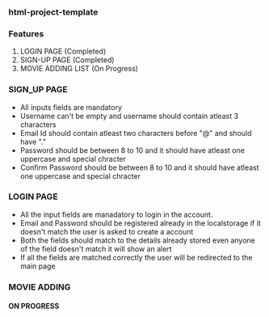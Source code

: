 ### html-project-template

### Features

1. LOGIN PAGE (Completed)
2. SIGN-UP PAGE (Completed)
3. MOVIE ADDING LIST (On Progress)

### SIGN_UP PAGE

* All inputs fields are mandatory
* Username can't be empty and username should contain atleast 3 characters 
* Email Id should contain atleast two characters before "@" and should have "."
* Password should be between 8 to 10 and it should have atleast one uppercase and special chracter
* Confirm Password should be between 8 to 10 and it should have atleast one uppercase and special chracter

### LOGIN PAGE

* All the input fields are manadatory to login in the account.
* Email and Password should be registered already in the localstorage if it doesn't match the user is asked to create a account
* Both the fields should match to the details already stored even anyone of the field doesn't match it will show an alert
* If all the fields are matched correctly the user will be redirected to the main page

### MOVIE ADDING

#### ON PROGRESS
